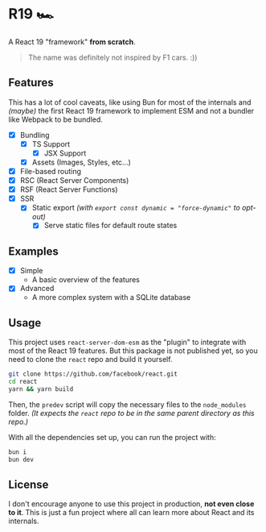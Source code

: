 # R19 🏎️

A React 19 "framework" **from scratch**.

> The name was definitely not inspired by F1 cars. :))

## Features

This has a lot of cool caveats, like using Bun for most of the internals and _(maybe)_ the first React 19 framework to implement ESM and not a bundler like Webpack to be bundled.

- [x] Bundling
  - [x] TS Support
    - [x] JSX Support
  - [x] Assets (Images, Styles, etc...)
- [x] File-based routing
- [x] RSC (React Server Components)
- [x] RSF (React Server Functions)
- [x] SSR
  - [x] Static export _(with `export const dynamic = "force-dynamic"` to opt-out)_
    - [x] Serve static files for default route states

## Examples

- [x] Simple
  - A basic overview of the features
- [x] Advanced
  - A more complex system with a SQLite database

## Usage

This project uses `react-server-dom-esm` as the "plugin" to integrate with most of the React 19 features. But this package is not published yet, so you need to clone the `react` repo and build it yourself.

```bash
git clone https://github.com/facebook/react.git
cd react
yarn && yarn build
```

Then, the `predev` script will copy the necessary files to the `node_modules` folder. _(It expects the `react` repo to be in the same parent directory as this repo.)_

With all the dependencies set up, you can run the project with:

```bash
bun i
bun dev
```

## License

I don't encourage anyone to use this project in production, **not even close to it**. This is just a fun project where all can learn more about React and its internals.
